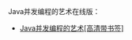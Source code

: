 Java并发编程的艺术在线版：
- [Java并发编程的艺术[高清带书签]](http://itmyhome.com/java-concurrent-programming/java-concurrent-programming.pdf)